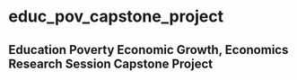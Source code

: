 # educ_pov_capstone_project


## Education Poverty Economic Growth, Economics Research Session Capstone Project
